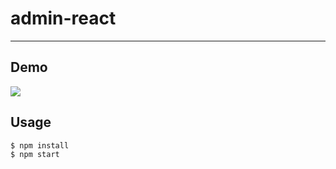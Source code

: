 # admin-react

---

## Demo

![](https://zos.alipayobjects.com/rmsportal/TTznIRNZINxGJaa.gif)

## Usage

```bash
$ npm install
$ npm start
```

